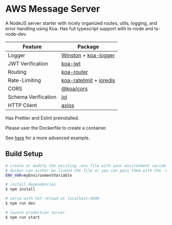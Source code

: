 # AWS Message Server

A NodeJS server starter with nicely organized routes, utils, logging, and error handling using Koa.
Has full typescript support with ts-node and ts-node-dev.

|Feature|Package|
|-|-|
|Logger|[Winston](https://github.com/winstonjs/winston) + [koa-logger](https://github.com/koajs/logger)|
|JWT Verification|[koa-jwt](https://github.com/koajs/jwt)|
|Routing|[koa-router](https://github.com/koajs/router)|
|Rate-Limiting|[koa-ratelimit](https://github.com/koajs/ratelimit) + [ioredis](https://github.com/luin/ioredis)|
|CORS|[@koa/cors](https://github.com/koajs/cors)|
|Schema Verification|[joi](https://github.com/sideway/joi)|
|HTTP Client|[axios](https://github.com/axios/axios)|

Has Prettier and Eslint preinstalled.

Please user the Dockerfile to create a container.

See [here](https://github.com/alimoabd2127/AWSMessageServer) for a more advanced example.

## Build Setup

```bash
# create or modify the existing .env file with your environment variables
# docker can either be linked the file or you can pass them with the -e argument
ENV_VAR=myEnvironmentVariable

# install dependencies
$ npm install

# serve with hot reload at localhost:4000
$ npm run dev

# launch production server
$ npm run start
```
